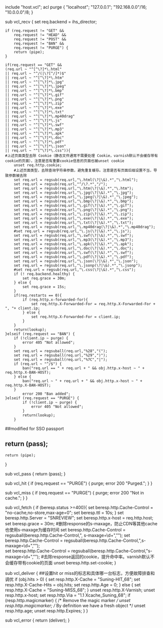 include "host.vcl";
acl purge {
	"localhost";
	"127.0.0.1";
	"192.168.0.0"/16;
	"10.0.0.0"/8;
}


sub vcl_recv {
	set req.backend = ihs_director;

	if (req.request != "GET" &&
		req.request != "HEAD" &&
		req.request != "POST" &&
		req.request != "BAN" &&
		req.request != "PURGE") {
		return (pipe);
	}

	if(req.request == "GET" && 
	(req.url ~ "^[^\?]*\.html"
	|| req.url ~ "^/(|\?[^/]*)$"
	|| req.url ~ "^[^\?]*\.htm"
	|| req.url ~ "^[^\?]*\.jpg"
	|| req.url ~ "^[^\?]*\.jpeg"
	|| req.url ~ "^[^\?]*\.bmp"
	|| req.url ~ "^[^\?]*\.gif"
	|| req.url ~ "^[^\?]*\.png"
	|| req.url ~ "^[^\?]*\.zip"
	|| req.url ~ "^[^\?]*\.exe"
	|| req.url ~ "^[^\?]*\.txt"
	|| req.url ~ "^[^\?]*\.mp40drag"
	|| req.url ~ "^[^\?]*\.js"
	|| req.url ~ "^[^\?]*\.swf"
	|| req.url ~ "^[^\?]*\.mp3"
	|| req.url ~ "^[^\?]*\.apk"
	|| req.url ~ "^[^\?]*\.doc"
	|| req.url ~ "^[^\?]*\.pdf"
	|| req.url ~ "^[^\?]*\.json"
	|| req.url ~ "^[^\?]*\.css")){
	#上述页面类型去除 Cookie（静态文件通常不需要处理 Cookie，varnish默认不会缓存带有cookie的页面），注意是否有重要cookie信息的页面也被unset cookie
		unset req.http.cookie;
		#上述页面类型，去除查询字符串参数，避免重复缓存。注意是否有页面后缀设置不当，导致参数被去除
		set req.url = regsub(req.url,"\.html(\?|\&).*","\.html");
		set req.url = regsub(req.url,"^/\?.*","/");
		set req.url = regsub(req.url,"\.htm(\?|\&).*","\.htm");
		set req.url = regsub(req.url,"\.jpg(\?|\&).*","\.jpg");
		set req.url = regsub(req.url,"\.jpeg(\?|\&).*","\.jpeg");
		set req.url = regsub(req.url,"\.bmp(\?|\&).*","\.bmp");
		set req.url = regsub(req.url,"\.gif(\?|\&).*","\.gif");
		set req.url = regsub(req.url,"\.png(\?|\&).*","\.png");
		set req.url = regsub(req.url,"\.zip(\?|\&).*","\.zip");
		set req.url = regsub(req.url,"\.exe(\?|\&).*","\.exe");
		set req.url = regsub(req.url,"\.txt(\?|\&).*","\.txt");
		set req.url = regsub(req.url,"\.mp40drag(\?|\&).*","\.mp40drag");
		#set req.url = regsub(req.url,"\.js(\?|\&).*","\.js");
		set req.url = regsub(req.url,"\.swf(\?|\&).*","\.swf");
		set req.url = regsub(req.url,"\.mp3(\?|\&).*","\.mp3");
		set req.url = regsub(req.url,"\.apk(\?|\&).*","\.apk");
		set req.url = regsub(req.url,"\.doc(\?|\&).*","\.doc");
		set req.url = regsub(req.url,"\.swf(\?|\&).*","\.swf");
		set req.url = regsub(req.url,"\.pdf(\?|\&).*","\.pdf");
		set req.url = regsub(req.url,"\.json(\?|\&).*","\.json");
		set req.url = regsub(req.url,"\.jsonp(\?|\&).*","\.jsonp");
		#set req.url = regsub(req.url,"\.css(\?|\&).*","\.css");		
		if (! req.backend.healthy) {
			set req.grace = 30m;
		} else {
			set req.grace = 15s;
		}
		if(req.restarts == 0){
			if (req.http.x-forwarded-for){
				set req.http.X-Forwarded-For = req.http.X-Forwarded-For + ", "+ client.ip;
			} else {
				set req.http.X-Forwarded-For = client.ip;
			}
		}
		return(lookup);
	}elseif (req.request == "BAN") {
		if (!client.ip ~ purge) {
			error 405 "Not allowed";
		}
		set req.url = regsuball(req.url,"%28","(");
		set req.url = regsuball(req.url,"%29",")");
		set req.url = regsuball(req.url,"%7C","|");
		if (req.url ~ "^/$") {
			ban("req.url == " + req.url + " && obj.http.x-host ~ " + req.http.X-BAN-HOST);
		} else {
			ban("req.url ~ " + req.url + " && obj.http.x-host ~ " + req.http.X-BAN-HOST);    
		}
			error 200 "Ban added";
	}elseif (req.request == "PURGE") {
			if (!client.ip ~ purge) {
				error 405 "Not allowed";
			}
			return(lookup);
		}
##modified for SSO passport
##	return (pass);
	return (pipe);
} 
 
sub vcl_pass {
	return (pass);
}
 
sub vcl_hit {
	if (req.request == "PURGE") {
		purge;
		error 200 "Purged.";
	} 
}
 
sub vcl_miss {
	if (req.request == "PURGE") {
		purge;
		error 200  "Not in cache.";
	}
}
 
sub vcl_fetch {
    if (beresp.status >=400){
		set beresp.http.Cache-Control = "no-cache,no-store,max-age=0";
        set beresp.ttl = 10s;
	}
	set beresp.http.Server = "SNREVIEW";
	set beresp.http.x-host = req.http.host;
	set beresp.grace = 30m;
	#删除response的s-maxage，防止CDN等其他cache也使用s-maxage为缓存时间
	set beresp.http.Cache-Control = regsuball(beresp.http.Cache-Control,", s-maxage=\d+","");
	set beresp.http.Cache-Control = regsuball(beresp.http.Cache-Control,",s-maxage=\d+","");	
	set beresp.http.Cache-Control = regsuball(beresp.http.Cache-Control,"s-maxage=\d+","");
	#去除response返回的cookie，提升命中率。varnish默认不会缓存带有cookie的页面
	unset beresp.http.set-cookie;
}
 
sub vcl_deliver {
     ##设置hit or miss的标志和具体哪一台标志，方便故障排查和调优
	if (obj.hits > 0) {
		set resp.http.X-Cache = "Suning-HIT_68";
		set resp.http.X-Cache-Hits = obj.hits;
		set resp.http.Age = 0;
	} else {
		set resp.http.X-Cache = "Suning-MISS_68";
	}
	unset resp.http.X-Varnish;
	unset resp.http.x-host;
	set resp.http.Via = "1.1 Xcache_Suning_68";
	if (resp.http.magicmarker) {
		/* Remove the magic marker */
		unset resp.http.magicmarker;
		/* By definition we have a fresh object */
		unset resp.http.age;
		unset resp.http.Expires;
	}
}

sub vcl_error {
	return (deliver);
}
